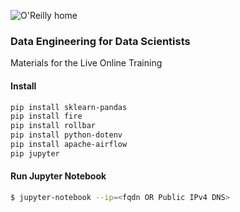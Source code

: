![O'Reilly home](https://cdn.oreillystatic.com/images/sitewide-headers/oreilly_logo_mark_red.svg)



### Data Engineering for Data Scientists

Materials for the Live Online Training



#### Install

```sh
pip install sklearn-pandas
pip install fire
pip install rollbar
pip install python-dotenv
pip install apache-airflow
pip jupyter
```

#### Run Jupyter Notebook

```sh
$ jupyter-notebook --ip=<fqdn OR Public IPv4 DNS>
```
